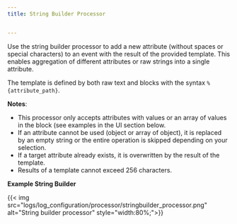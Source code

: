 ```yaml
---
title: String Builder Processor


---
```


Use the string builder processor to add a new attribute (without spaces or special characters) to an event with the result of the provided template. This enables aggregation of different attributes or raw strings into a single attribute.

The template is defined by both raw text and blocks with the syntax `%{attribute_path}`.

**Notes**:

* This processor only accepts attributes with values or an array of values in the block (see examples in the UI section below.
* If an attribute cannot be used (object or array of object), it is replaced by an empty string or the entire operation is skipped depending on your selection.
* If a target attribute already exists, it is overwritten by the result of the template.
* Results of a template cannot exceed 256 characters.

**Example String Builder**

{{< img src="logs/log_configuration/processor/stringbuilder_processor.png" alt="String builder processor" style="width:80%;">}}

